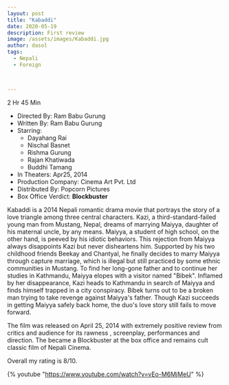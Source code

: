 ```yaml
---
layout: post
title: "Kabaddi"
date: 2020-05-19
description: First review
image: /assets/images/Kabaddi.jpg
author: dasol
tags:
  - Nepali
  - Foreign



---
```


2 Hr 45 Min

- Directed By: Ram Babu Gurung
- Written By: Ram Babu Gurung
- Starring:
  - Dayahang Rai
  - Nischal Basnet
  - Rishma Gurung
  - Rajan Khatiwada
  - Buddhi Tamang
- In Theaters: Apr25, 2014 
- Production Company: Cinema Art Pvt. Ltd
- Distributed By: Popcorn Pictures
- Box Office Verdict: **Blockbuster**

Kabaddi is a 2014 Nepali romantic drama movie that portrays the story of a love triangle among three central characters. Kazi, a third-standard-failed young man from Mustang, Nepal, dreams of marrying Maiyya, daughter of his maternal uncle, by any means. Maiyya, a student of high school, on the other hand, is peeved by his idiotic behaviors. This rejection from Maiyya always disappoints Kazi but never disheartens him. Supported by his two childhood friends Beekay and Chantyal, he finally decides to marry Maiyya through capture marriage, which is illegal but still practiced by some ethnic communities in Mustang. To find her long-gone father and to continue her studies in Kathmandu, Maiyya elopes with a visitor named "Bibek". Inflamed by her disappearance, Kazi heads to Kathmandu in search of Maiyya and finds himself trapped in a city conspiracy. Bibek turns out to be a broken man trying to take revenge against Maiyya's father. Though Kazi succeeds in getting Maiyya safely back home, the duo's love story still fails to move forward.

The film was released on April 25, 2014 with extremely positive review from critics and audience for its rawness , screenplay, performances and direction. The became a Blockbuster at the box office and remains cult classic film of Nepali Cinema.

Overall my rating is 8/10. 

{% youtube "https://www.youtube.com/watch?v=vEo-M6MjMeU" %}